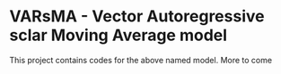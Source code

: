 # VARsMA - Vector Autoregressive sclar Moving Average model
This project contains codes for the above named model. More to come
